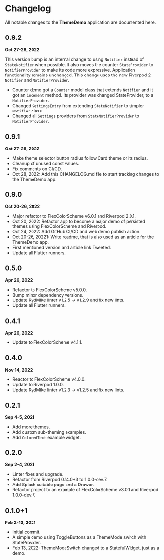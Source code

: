 # Changelog

All notable changes to the **ThemeDemo** application are documented here.


## 0.9.2

**Oct 27-28, 2022**

This version bump is an internal change to using `Notifier` instead of `StateNotifier` when possible. It also moves the counter `StateProvider` to `NotifierProvider` to make its code more expressive. Application functionality remains unchanged. This change uses the new Riverpod 2 `Notifier` and `NotifierProvider`.

* Counter demo got a `Counter` model class that extends `Notifier` and it got an `incement` method. Its provider was changed StateProvider, to a `NotifierProvider`.
* Changed `SettingsEntry` from extending `StateNotifier` to simpler `Notifier` class.
* Changed all `Settings` providers from `StateNotifierProvider` to `NotifierProvider`.
 


## 0.9.1

**Oct 27-28, 2022**

* Make theme selector button radius follow Card theme or its radius.
* Cleanup of unused const values.
* Fix comments on CI/CD.
* Oct 28, 2022: Add this CHANGELOG.md file to start tracking changes to the ThemeDemo app.

## 0.9.0

**Oct 20-26, 2022**

* Major refactor to FlexColorScheme v6.0.1 and Riverpod 2.0.1.
* Oct 20, 2022: Refactor app to become a major demo of persisted themes using FlexColorScheme and Riverpod.
* Oct 24, 2022: Add GitHub CI/CD and web demo publish action.
* Oct 20-26, 20221: Write readme, that is also used as an article for the ThemeDemo app.
* First mentioned version and article link Tweeted.
* Update all Flutter runners.

## 0.5.0

**Apr 26, 2022**

* Refactor to FlexColorScheme v5.0.0.
* Bump minor dependency versions.
* Update RydMike linter v1.2.5 -> v1.2.9 and fix new lints.
* Update all Flutter runners.

## 0.4.1

**Apr 26, 2022**

* Update to FlexColorScheme v4.1.1.

## 0.4.0

**Nov 14, 2022**

* Reactor to FlexColorScheme v4.0.0.
* Update to Riverpod 1.0.0.
* Update RydMike linter v1.2.3 -> v1.2.5 and fix new lints.

## 0.2.1

**Sep 4-5, 2021**

* Add more themes. 
* Add custom sub-theming examples.
* Add `ColoredText` example widget.

## 0.2.0

**Sep 2-4, 2021**

* Linter fixes and upgrade.
* Refactor from Riverpod 0.14.0+3 to 1.0.0-dev.7.
* Add Splash suitable page and a Drawer.
* Refactor project to an example of FlexColorScheme v3.0.1 and Riverpod 1.0.0-dev.7.

## 0.1.0+1 

**Feb 2-13, 2021**

* Initial commit.
* A simple demo using ToggleButtons as a ThemeMode switch with StateProvider.
* Feb 13, 2022: ThemeModeSwitch changed to a StatefulWidget, just as a demo.